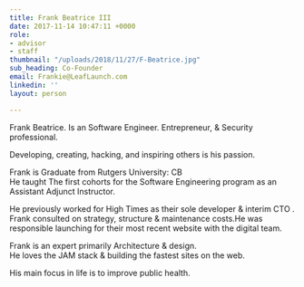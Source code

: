 ```yaml
---
title: Frank Beatrice III
date: 2017-11-14 10:47:11 +0000
role:
- advisor
- staff
thumbnail: "/uploads/2018/11/27/F-Beatrice.jpg"
sub_heading: Co-Founder
email: Frankie@LeafLaunch.com
linkedin: ''
layout: person

---
```

Frank Beatrice. Is an Software Engineer. Entrepreneur, &  Security professional.   
  
Developing, creating, hacking, and inspiring others is his passion.  
  
Frank is Graduate from Rutgers University: CB   
He taught The first cohorts for the Software Engineering program as an Assistant Adjunct Instructor.  
  
He previously worked for High Times as their sole developer & interim CTO . Frank consulted on strategy, structure & maintenance costs.He was responsible launching for their most recent website with the digital team.  
  
Frank is an expert primarily Architecture & design.  
He loves the JAM stack & building the fastest sites on the web.  
  
His main focus in life is to improve public health.